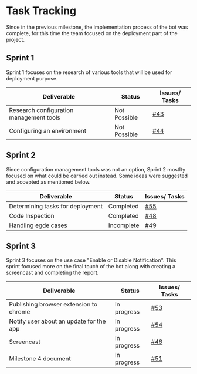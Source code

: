 
# Task Tracking

Since in the previous milestone, the implementation process of the bot was complete, for this time the team focused on the deployment part of the project.

## Sprint 1

Sprint 1 focuses on the research of various tools that will be used for deployment purpose.


| Deliverable                              | Status        | Issues/ Tasks                                                          |
| ---------------------------------------- | ------------- | ---------------------------------------------------------------------- |
| Research configuration management tools  | Not Possible  | [#43](https://github.ncsu.edu/bbdeshpa/csc510-project/issues/43)       |
| Configuring an environment               | Not Possible  | [#44](https://github.ncsu.edu/bbdeshpa/csc510-project/issues/44)       |



## Sprint 2

Since configuration management tools was not an option, Sprint 2 mostlty focused on what could be carried out instead. Some ideas were suggested and accepted as mentioned below. 


| Deliverable                              | Status        | Issues/ Tasks                                                          |
| ---------------------------------------- | ------------- | ---------------------------------------------------------------------- |
| Determining tasks for deployment         | Completed     | [#55](https://github.ncsu.edu/bbdeshpa/csc510-project/issues/55)       |
| Code Inspection                          | Completed     | [#48](https://github.ncsu.edu/bbdeshpa/csc510-project/issues/48)       |
| Handling egde cases                      | Incomplete    | [#49](https://github.ncsu.edu/bbdeshpa/csc510-project/issues/49)       |

## Sprint 3   

Sprint 3 focuses on the use case "Enable or Disable Notification". This sprint focused more on the final touch of the bot along with creating a screencast and completing the report.


| Deliverable                              | Status        | Issues/ Tasks                                                          |
| ---------------------------------------- | ------------- | ---------------------------------------------------------------------- |
| Publishing browser extension to chrome   | In progress   | [#53](https://github.ncsu.edu/bbdeshpa/csc510-project/issues/53)       |
| Notify user about an update for the app  | In progress   | [#54](https://github.ncsu.edu/bbdeshpa/csc510-project/issues/54)       |
| Screencast                               | In progress   | [#46](https://github.ncsu.edu/bbdeshpa/csc510-project/issues/46)       |
| Milestone 4 document                     | In progress   | [#51](https://github.ncsu.edu/bbdeshpa/csc510-project/issues/51)       |

